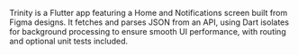 Trinity is a Flutter app featuring a Home and Notifications screen built from Figma designs. It fetches and parses JSON from an API, using Dart isolates for background processing to ensure smooth UI performance, with routing and optional unit tests included.